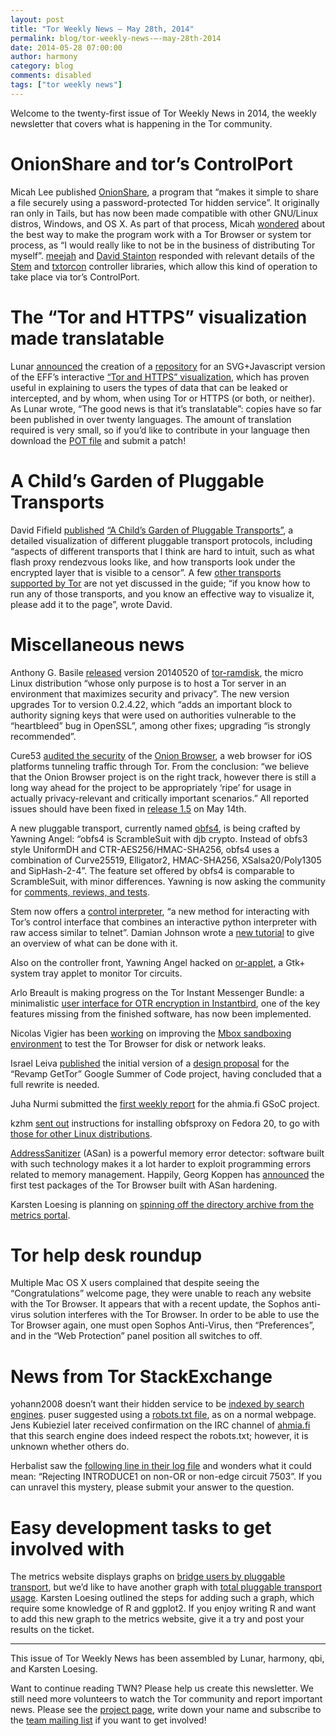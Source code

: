 ```yaml
---
layout: post
title: "Tor Weekly News — May 28th, 2014"
permalink: blog/tor-weekly-news-—-may-28th-2014
date: 2014-05-28 07:00:00
author: harmony
category: blog
comments: disabled
tags: ["tor weekly news"]
---
```


Welcome to the twenty-first issue of Tor Weekly News in 2014, the weekly newsletter that covers what is happening in the Tor community.

OnionShare and tor’s ControlPort
================================

Micah Lee published [OnionShare](https://github.com/micahflee/onionshare), a program that “makes it simple to share a file securely using a password-protected Tor hidden service”. It originally ran only in Tails, but has now been made compatible with other GNU/Linux distros, Windows, and OS X. As part of that process, Micah [wondered](https://lists.torproject.org/pipermail/tor-dev/2014-May/006895.html) about the best way to make the program work with a Tor Browser or system tor process, as “I would really like to not be in the business of distributing Tor myself”. [meejah](https://lists.torproject.org/pipermail/tor-dev/2014-May/006896.html) and [David Stainton](https://lists.torproject.org/pipermail/tor-dev/2014-May/006899.html) responded with relevant details of the [Stem](https://stem.torproject.org/) and [txtorcon](https://github.com/meejah/txtorcon) controller libraries, which allow this kind of operation to take place via tor’s ControlPort.

The “Tor and HTTPS” visualization made translatable
===================================================

Lunar [announced](https://lists.torproject.org/pipermail/tor-talk/2014-May/033001.html) the creation of a [repository](https://people.torproject.org/~lunar/tor-and-https/) for an SVG+Javascript version of the EFF’s interactive [“Tor and HTTPS” visualization](https://www.eff.org/pages/tor-and-https/), which has proven useful in explaining to users the types of data that can be leaked or intercepted, and by whom, when using Tor or HTTPS (or both, or neither). As Lunar wrote, “The good news is that it’s translatable”: copies have so far been published in over twenty languages. The amount of translation required is very small, so if you’d like to contribute in your language then download the [POT file](https://gitweb.torproject.org/user/lunar/tor-and-https.git/blob/HEAD:/tor-and-https.pot) and submit a patch!

A Child’s Garden of Pluggable Transports
========================================

David Fifield [published](https://lists.torproject.org/pipermail/tor-dev/2014-May/006891.html) [“A Child’s Garden of Pluggable Transports”](https://trac.torproject.org/projects/tor/wiki/doc/AChildsGardenOfPluggableTransports), a detailed visualization of different pluggable transport protocols, including “aspects of different transports that I think are hard to intuit, such as what flash proxy rendezvous looks like, and how transports look under the encrypted layer that is visible to a censor”. A few [other transports supported by Tor](https://www.torproject.org/docs/pluggable-transports) are not yet discussed in the guide; “if you know how to run any of those transports, and you know an effective way to visualize it, please add it to the page”, wrote David.

Miscellaneous news
==================

Anthony G. Basile [released](http://opensource.dyc.edu/pipermail/tor-ramdisk/2014-May/000131.html) version 20140520 of [tor-ramdisk](http://opensource.dyc.edu/tor-ramdisk), the micro Linux distribution “whose only purpose is to host a Tor server in an environment that maximizes security and privacy”. The new version upgrades Tor to version 0.2.4.22, which “adds an important block to authority signing keys that were used on authorities vulnerable to the “heartbleed” bug in OpenSSL”, among other fixes; upgrading “is strongly recommended”.

Cure53 [audited the security](https://cure53.de/pentest-report_onion-browser.pdf) of the [Onion Browser](https://mike.tig.as/onionbrowser/), a web browser for iOS platforms tunneling traffic through Tor. From the conclusion: “we believe that the Onion Browser project is on the right track, however there is still a long way ahead for the project to be appropriately ‘ripe’ for usage in actually privacy-relevant and critically important scenarios.” All reported issues should have been fixed in [release 1.5](https://mike.tig.as/onionbrowser/security/#v1_5) on May 14th.

A new pluggable transport, currently named [obfs4](https://github.com/Yawning/obfs4), is being crafted by Yawning Angel: “obfs4 is ScrambleSuit with djb crypto. Instead of obfs3 style UniformDH and CTR-AES256/HMAC-SHA256, obfs4 uses a combination of Curve25519, Elligator2, HMAC-SHA256, XSalsa20/Poly1305 and SipHash-2-4”. The feature set offered by obfs4 is comparable to ScrambleSuit, with minor differences. Yawning is now asking the community for [comments, reviews, and tests](https://lists.torproject.org/pipermail/tor-dev/2014-May/006897.html).

Stem now offers a [control interpreter](https://blog.torproject.org/blog/new-feature-tor-interpreter), “a new method for interacting with Tor’s control interface that combines an interactive python interpreter with raw access similar to telnet”. Damian Johnson wrote a [new tutorial](https://stem.torproject.org/tutorials/down_the_rabbit_hole.html) to give an overview of what can be done with it.

Also on the controller front, Yawning Angel hacked on [or-applet](https://github.com/yawning/or-applet), a Gtk+ system tray applet to monitor Tor circuits.

Arlo Breault is making progress on the Tor Instant Messenger Bundle: a minimalistic [user interface for OTR encryption in Instantbird](https://bugs.torproject.org/11533), one of the key features missing from the finished software, has now been implemented.

Nicolas Vigier has been [working](https://lists.torproject.org/pipermail/tor-dev/2014-May/006911.html) on improving the [Mbox sandboxing environment](https://github.com/tsgates/mbox/) to test the Tor Browser for disk or network leaks.

Israel Leiva [published](https://lists.torproject.org/pipermail/tor-dev/2014-May/006903.html) the initial version of a [design proposal](https://github.com/ileiva/gettor/blob/master/spec/overview.txt) for the “Revamp GetTor” Google Summer of Code project, having concluded that a full rewrite is needed.

Juha Nurmi submitted the [first weekly report](https://lists.torproject.org/pipermail/tor-reports/2014-May/000536.html) for the ahmia.fi GSoC project.

kzhm [sent out](https://lists.torproject.org/pipermail/tor-talk/2014-May/033032.html) instructions for installing obfsproxy on Fedora 20, to go with [those for other Linux distributions](https://www.torproject.org/projects/obfsproxy-instructions.html).

[AddressSanitizer](https://code.google.com/p/address-sanitizer/wiki/AddressSanitizer) (ASan) is a powerful memory error detector: software built with such technology makes it a lot harder to exploit programming errors related to memory management. Happily, Georg Koppen has [announced](https://lists.torproject.org/pipermail/tor-qa/2014-May/000414.html) the first test packages of the Tor Browser built with ASan hardening.

Karsten Loesing is planning on [spinning off the directory archive from the metrics portal](https://lists.torproject.org/pipermail/tor-dev/2014-May/006909.html).

Tor help desk roundup
=====================

Multiple Mac OS X users complained that despite seeing the “Congratulations” welcome page, they were unable to reach any website with the Tor Browser. It appears that with a recent update, the Sophos anti-virus solution interferes with the Tor Browser. In order to be able to use the Tor Browser again, one must open Sophos Anti-Virus, then “Preferences”, and in the “Web Protection” panel position all switches to off.

News from Tor StackExchange
===========================

yohann2008 doesn’t want their hidden service to be [indexed by search engines](https://tor.stackexchange.com/q/2130/88). puser suggested using a [robots.txt file](https://en.wikipedia.org/wiki/Robots_exclusion_standard), as on a normal webpage. Jens Kubieziel later received confirmation on the IRC channel of [ahmia.fi](https://ahmia.fi/) that this search engine does indeed respect the robots.txt; however, it is unknown whether others do.

Herbalist saw the [following line in their log file](https://tor.stackexchange.com/q/1866/88) and wonders what it could mean: “Rejecting INTRODUCE1 on non-OR or non-edge circuit 7503”. If you can unravel this mystery, please submit your answer to the question.

Easy development tasks to get involved with
===========================================

The metrics website displays graphs on [bridge users by pluggable transport](https://metrics.torproject.org/users.html#userstats-bridge-transport), but we’d like to have another graph with [total pluggable transport usage](https://bugs.torproject.org/11799). Karsten Loesing outlined the steps for adding such a graph, which require some knowledge of R and ggplot2. If you enjoy writing R and want to add this new graph to the metrics website, give it a try and post your results on the ticket.

* * * * *

This issue of Tor Weekly News has been assembled by Lunar, harmony, qbi, and Karsten Loesing.

Want to continue reading TWN? Please help us create this newsletter. We still need more volunteers to watch the Tor community and report important news. Please see the [project page](https://trac.torproject.org/projects/tor/wiki/TorWeeklyNews), write down your name and subscribe to the [team mailing list](https://lists.torproject.org/cgi-bin/mailman/listinfo/news-team) if you want to get involved!
